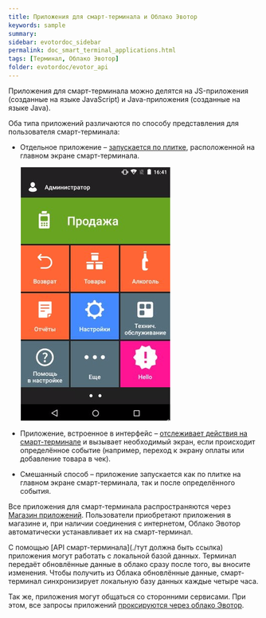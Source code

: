 ```yaml
---
title: Приложения для смарт-терминала и Облако Эвотор
keywords: sample
summary:
sidebar: evotordoc_sidebar
permalink: doc_smart_terminal_applications.html
tags: [Терминал, Облако Эвотор]
folder: evotordoc/evotor_api
---
```


Приложения для смарт-терминала можно делятся на JS-приложения (созданные на языке JavaScript) и Java-приложения (созданные на языке Java).

Оба типа приложений различаются по способу представления для пользователя смарт-терминала:

*   Отдельное приложение – [запускается по плитке](./doc_smart_terminal_app_tile.html), расположенной на главном экране смарт-терминала.

    ![](images\Tile_example.png)

*   Приложение, встроенное в интерфейс – [отслеживает действия на смарт-терминале](./doc_integrated_app_points.html) и вызывает необходимый экран, если происходит определённое событие (например, переход к экрану оплаты или добавление товара в чек).

*   Смешанный способ – приложение запускается как по плитке на главном экране смарт-терминала, так и после определённого события.

Все приложения для смарт-терминала распространяются через [Магазин приложений](https://market.evotor.ru/). Пользователи приобретают приложения в магазине и, при наличии соединения с интернетом, Облако Эвотор автоматически устанавливает их на смарт-терминал.

С помощью [API смарт-терминала](./тут должна быть ссылка) приложения могут работать с локальной базой данных. Терминал передаёт обновлённые данные в облако сразу после того, вы вносите изменения. Чтобы получить из Облака обновлённые данные, смарт-терминал синхронизирует локальную базу данных каждые четыре часа.

Так же, приложения могут общаться со сторонними сервисами. При этом, все запросы приложений [проксируются через облако Эвотор](./doc_cloud_proxy.html).
